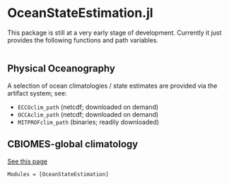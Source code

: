 # OceanStateEstimation.jl

This package is still at a very early stage of development. Currently it just provides the following functions and path variables.

```@index
```

## Physical Oceanography

A selection of ocean climatologies / state estimates are provided via the artifact system; see:

- `ECCOclim_path` (netcdf; downloaded on demand)
- `OCCAclim_path` (netcdf; downloaded on demand)
- `MITPROFclim_path` (binaries; readily downloaded)

## CBIOMES-global climatology

[See this page](examples/CBIOMES_model_climatogy.html)

```@autodocs
Modules = [OceanStateEstimation]
```
